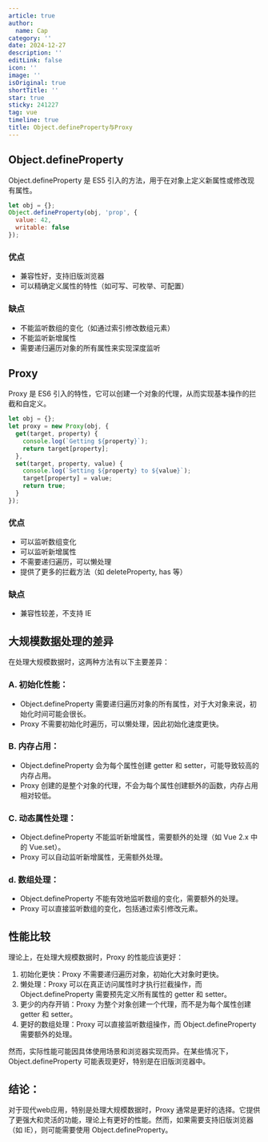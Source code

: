 ```yaml
---
article: true
author:
  name: Cap
category: ''
date: 2024-12-27
description: ''
editLink: false
icon: ''
image: ''
isOriginal: true
shortTitle: ''
star: true
sticky: 241227
tag: vue
timeline: true
title: Object.defineProperty与Proxy
---
```




## Object.defineProperty

Object.defineProperty 是 ES5 引入的方法，用于在对象上定义新属性或修改现有属性。

```javascript
let obj = {};
Object.defineProperty(obj, 'prop', {
  value: 42,
  writable: false
});
```

### 优点

- 兼容性好，支持旧版浏览器
- 可以精确定义属性的特性（如可写、可枚举、可配置）

### 缺点

- 不能监听数组的变化（如通过索引修改数组元素）
- 不能监听新增属性
- 需要递归遍历对象的所有属性来实现深度监听

## Proxy

Proxy 是 ES6 引入的特性，它可以创建一个对象的代理，从而实现基本操作的拦截和自定义。

```javascript
let obj = {};
let proxy = new Proxy(obj, {
  get(target, property) {
    console.log(`Getting ${property}`);
    return target[property];
  },
  set(target, property, value) {
    console.log(`Setting ${property} to ${value}`);
    target[property] = value;
    return true;
  }
});
```

### 优点

- 可以监听数组变化
- 可以监听新增属性
- 不需要递归遍历，可以懒处理
- 提供了更多的拦截方法（如 deleteProperty, has 等）

### 缺点

- 兼容性较差，不支持 IE


## 大规模数据处理的差异


在处理大规模数据时，这两种方法有以下主要差异：

### A. 初始化性能：

- Object.defineProperty 需要递归遍历对象的所有属性，对于大对象来说，初始化时间可能会很长。
- Proxy 不需要初始化时遍历，可以懒处理，因此初始化速度更快。


### B. 内存占用：

- Object.defineProperty 会为每个属性创建 getter 和 setter，可能导致较高的内存占用。
- Proxy 创建的是整个对象的代理，不会为每个属性创建额外的函数，内存占用相对较低。


### C. 动态属性处理：

- Object.defineProperty 不能监听新增属性，需要额外的处理（如 Vue 2.x 中的 Vue.set）。
- Proxy 可以自动监听新增属性，无需额外处理。


### d. 数组处理：

- Object.defineProperty 不能有效地监听数组的变化，需要额外的处理。
- Proxy 可以直接监听数组的变化，包括通过索引修改元素。

## 性能比较

理论上，在处理大规模数据时，Proxy 的性能应该更好：

1. 初始化更快：Proxy 不需要递归遍历对象，初始化大对象时更快。
2. 懒处理：Proxy 可以在真正访问属性时才执行拦截操作，而 Object.defineProperty 需要预先定义所有属性的 getter 和 setter。
3. 更少的内存开销：Proxy 为整个对象创建一个代理，而不是为每个属性创建 getter 和 setter。
4. 更好的数组处理：Proxy 可以直接监听数组操作，而 Object.defineProperty 需要额外的处理。

然而，实际性能可能因具体使用场景和浏览器实现而异。在某些情况下，Object.defineProperty 可能表现更好，特别是在旧版浏览器中。

## 结论：
对于现代web应用，特别是处理大规模数据时，Proxy 通常是更好的选择。它提供了更强大和灵活的功能，理论上有更好的性能。然而，如果需要支持旧版浏览器（如 IE），则可能需要使用 Object.defineProperty。
